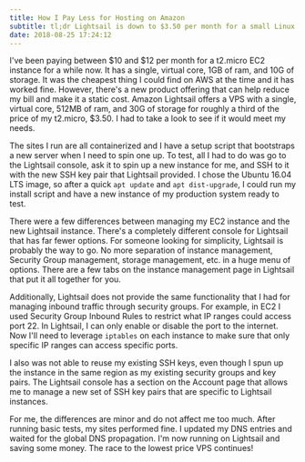 ```yaml
---
title: How I Pay Less for Hosting on Amazon
subtitle: tl;dr Lightsail is down to $3.50 per month for a small Linux VPS.
date: 2018-08-25 17:24:12
---
```


I've been paying between $10 and $12 per month for a t2.micro EC2 instance for a while now. It has a single, virtual core, 1GB of ram, and 10G of storage. It was the cheapest thing I could find on AWS at the time and it has worked fine. However, there's a new product offering that can help reduce my bill and make it a static cost. Amazon Lightsail offers a VPS with a single, virtual core, 512MB of ram, and 30G of storage for roughly a third of the price of my t2.micro, $3.50. I had to take a look to see if it would meet my needs.

The sites I run are all containerized and I have a setup script that bootstraps a new server when I need to spin one up. To test, all I had to do was go to the Lightsail console, ask it to spin up a new instance for me, and SSH to it with the new SSH key pair that Lightsail provided. I chose the Ubuntu 16.04 LTS image, so after a quick `apt update` and `apt dist-upgrade`, I could run my install script and have a new instance of my production system ready to test.

There were a few differences between managing my EC2 instance and the new Lightsail instance. There's a completely different console for Lightsail that has far fewer options. For someone looking for simplicity, Lightsail is probably the way to go. No more separation of instance management, Security Group management, storage management, etc. in a huge menu of options. There are a few tabs on the instance management page in Lightsail that put it all together for you.

Additionally, Lightsail does not provide the same functionality that I had for managing inbound traffic through security groups. For example, in EC2 I used Security Group Inbound Rules to restrict what IP ranges could access port 22. In Lightsail, I can only enable or disable the port to the internet. Now I'll need to leverage `iptables` on each instance to make sure that only specific IP ranges can access specific ports.

I also was not able to reuse my existing SSH keys, even though I spun up the instance in the same region as my existing security groups and key pairs. The Lightsail console has a section on the Account page that allows me to manage a new set of SSH key pairs that are specific to Lightsail instances.

For me, the differences are minor and do not affect me too much. After running basic tests, my sites performed fine. I updated my DNS entries and waited for the global DNS propagation. I'm now running on Lightsail and saving some money. The race to the lowest price VPS continues!
